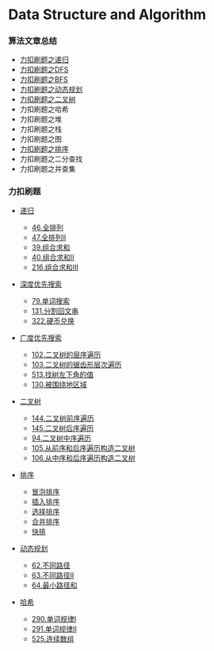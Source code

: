 # Data Structure and Algorithm



### 算法文章总结

+ [力扣刷题之递归](https://zhuanlan.zhihu.com/p/260838113)
+ [力扣刷题之DFS](https://zhuanlan.zhihu.com/p/261085225)
+ [力扣刷题之BFS](https://zhuanlan.zhihu.com/p/261328607)
+ [力扣刷题之动态规划](https://zhuanlan.zhihu.com/p/261808494)
+ [力扣刷题之二叉树](https://zhuanlan.zhihu.com/p/262051275)
+ 力扣刷题之哈希
+ 力扣刷题之堆
+ 力扣刷题之栈
+ 力扣刷题之图
+ [力扣刷题之排序](https://zhuanlan.zhihu.com/p/262620712)
+ 力扣刷题之二分查找
+ 力扣刷题之并查集


### 力扣刷题
+ [递归](https://github.com/fkcs/Go-Data-Structure-Algorithm/tree/master/recursion)
    + [46.全排列](https://github.com/fkcs/Go-Data-Structure-Algorithm/blob/master/recursion/lt46.go) 
    + [47.全排列II](https://github.com/fkcs/Go-Data-Structure-Algorithm/blob/master/recursion/lt47.go) 
    + [39.组合求和](https://github.com/fkcs/Go-Data-Structure-Algorithm/blob/master/recursion/lt39.go)
    + [40.组合求和II](https://github.com/fkcs/Go-Data-Structure-Algorithm/blob/master/recursion/lt40.go) 
    + [216.组合求和III](https://github.com/fkcs/Go-Data-Structure-Algorithm/blob/master/recursion/lt216.go)

+ [深度优先搜索](https://github.com/fkcs/Go-Data-Structure-Algorithm/tree/master/dfs)

    + [79.单词搜索](https://github.com/fkcs/Go-Data-Structure-Algorithm/blob/master/dfs/lt79.go)
    + [131.分割回文串](https://github.com/fkcs/Go-Data-Structure-Algorithm/blob/master/dfs/lt131.go) 
    + [322.硬币兑换](https://github.com/fkcs/Go-Data-Structure-Algorithm/blob/master/dfs/lt322.go)

+ [广度优先搜索](https://github.com/fkcs/Go-Data-Structure-Algorithm/tree/master/bfs)
    + [102.二叉树的层序遍历](https://github.com/fkcs/Go-Data-Structure-Algorithm/blob/master/bfs/lt102.go) 
    + [103.二叉树的锯齿形层次遍历](https://github.com/fkcs/Go-Data-Structure-Algorithm/blob/master/bfs/lt103.go) 
    + [513.找树左下角的值](https://github.com/fkcs/Go-Data-Structure-Algorithm/blob/master/bfs/lt513.go) 
    + [130.被围绕地区域](https://github.com/fkcs/Go-Data-Structure-Algorithm/blob/master/bfs/lt130.go)

+ [二叉树](https://github.com/fkcs/Go-Data-Structure-Algorithm/tree/master/tree)
    + [144.二叉树前序遍历](https://github.com/fkcs/Go-Data-Structure-Algorithm/blob/master/tree/lt144.go)
    + [145.二叉树后序遍历](https://github.com/fkcs/Go-Data-Structure-Algorithm/blob/master/tree/lt145.go)
    + [94.二叉树中序遍历](https://github.com/fkcs/Go-Data-Structure-Algorithm/blob/master/tree/lt94.go)
    + [105.从前序和后序遍历构造二叉树](https://github.com/fkcs/Go-Data-Structure-Algorithm/blob/master/tree/lt105.go) 
    + [106.从中序和后序遍历构造二叉树](https://github.com/fkcs/Go-Data-Structure-Algorithm/blob/master/tree/lt106.go) 
    
+ [排序](https://github.com/fkcs/Go-Data-Structure-Algorithm/tree/master/sort)
    + [冒泡排序](https://github.com/fkcs/Go-Data-Structure-Algorithm/blob/master/sort/bubblesort.go)
    + [插入排序](https://github.com/fkcs/Go-Data-Structure-Algorithm/blob/master/sort/insertsort.go)
    + [选择排序](https://github.com/fkcs/Go-Data-Structure-Algorithm/blob/master/sort/selectSort.go)
    + [合并排序](https://github.com/fkcs/Go-Data-Structure-Algorithm/blob/master/sort/mergesort.go)
    + [快排](https://github.com/fkcs/Go-Data-Structure-Algorithm/blob/master/sort/quicksort.go)
    
+ [动态规划](https://github.com/fkcs/Go-Data-Structure-Algorithm/tree/master/dp)
    + [62.不同路径](https://github.com/fkcs/Go-Data-Structure-Algorithm/blob/master/dp/lt62.go)
    + [63.不同路径II](https://github.com/fkcs/Go-Data-Structure-Algorithm/blob/master/dp/lt63.go)
    + [64.最小路径和](https://github.com/fkcs/Go-Data-Structure-Algorithm/blob/master/dp/lt64.go)
    
+ [哈希]()
    + [290.单词规律I](https://github.com/fkcs/Go-Data-Structure-Algorithm/blob/master/hashmap/lt290.go)
    + [291.单词规律II](https://github.com/fkcs/Go-Data-Structure-Algorithm/blob/master/hashmap/lt291.go)
    + [525.连续数组](https://github.com/fkcs/Go-Data-Structure-Algorithm/blob/master/hashmap/lt525.go)
